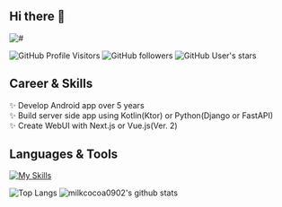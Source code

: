 ## Hi there 👋
![#](https://img.shields.io/static/v1?label=LIFE&message=FAILED!!&color=critical&style=flat&?labelColor=violet)  

![GitHub Profile Visitors](https://komarev.com/ghpvc/?username=milkcocoa0902)
![GitHub followers](https://img.shields.io/github/followers/milkcocoa0902?label=follower&logo=github&style=flat)
![GitHub User's stars](https://img.shields.io/github/stars/milkcocoa0902)


## Career & Skills
✨️ Develop Android app over 5 years  
✨️ Build server side app using Kotlin(Ktor) or Python(Django or FastAPI)  
✨️ Create WebUI with Next.js or Vue.js(Ver. 2)  


## Languages & Tools
[![My Skills](https://skillicons.dev/icons?i=kotlin,ktor,gradle,idea,androidstudio,cpp,py,django,fastapi,flask,nodejs,deno,js,html,css,nextjs,aws,firebase,cloudflare,docker,postman,redis,postgres)](https://skillicons.dev)



![Top Langs](https://github-readme-stats.vercel.app/api/top-langs/?username=milkcocoa0902&layout=compact&theme=radical&size_weight=0.5&count_weight=0.5&hide=C,Objective-C,Ruby,Assembly&langs_count=8)
![milkcocoa0902's github stats](https://github-readme-stats.vercel.app/api?username=milkcocoa0902&show_icons=true&theme=radical&layout=compact)
